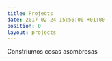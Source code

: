 ```yaml
---
title: Projects
date: 2017-02-24 15:56:00 +01:00
position: 0
layout: projects
---
```


Constriumos cosas asombrosas
